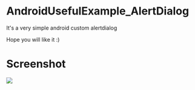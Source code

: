 # AndroidUsefulExample_AlertDialog

It's a very simple android custom alertdialog

Hope you will like it :)


Screenshot
==========================
<a>
  <img src="http://img.blog.csdn.net/20150501172406499"/>
</a>
